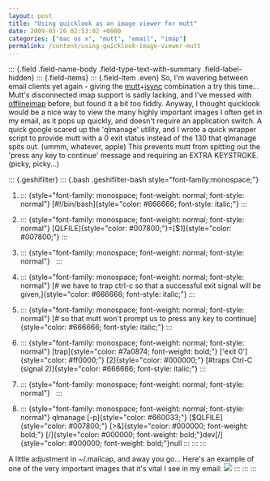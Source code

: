 ```yaml
---
layout: post
title: "Using quicklook as an image viewer for mutt"
date: 2009-03-20 02:53:02 +0000
categories: ["mac os x", "mutt", "email", "imap"]
permalink: /content/using-quicklook-image-viewer-mutt
---
```

::: {.field .field-name-body .field-type-text-with-summary .field-label-hidden}
::: {.field-items}
::: {.field-item .even}
So, I\'m wavering between email clients yet again - giving the
[mutt](http://www.mutt.org/)+[isync](http://isync.sourceforge.net/)
combination a try this time\... Mutt\'s disconnected imap support is
sadly lacking, and I\'ve messed with
[offlineimap](http://software.complete.org/software/projects/show/offlineimap)
before, but found it a bit too fiddly. Anyway, I thought quicklook would
be a nice way to view the many highly important images I often get in my
email, as it pops up quickly, and doesn\'t require an application
switch. A quick google scared up the \'qlmanage\' utility, and I wrote a
quick wrapper script to provide mutt with a 0 exit status instead of the
130 that qlmanage spits out. (ummm, whatever, apple) This prevents mutt
from spitting out the \'press any key to continue\' message and
requiring an EXTRA KEYSTROKE. (picky, picky\...)

::: {.geshifilter}
::: {.bash .geshifilter-bash style="font-family:monospace;"}
1.  ::: {style="font-family: monospace; font-weight: normal; font-style: normal"}
    [\#!/bin/bash]{style="color: #666666; font-style: italic;"}
    :::

2.  ::: {style="font-family: monospace; font-weight: normal; font-style: normal"}
    [QLFILE]{style="color: #007800;"}=[\$1]{style="color: #007800;"}
    :::

3.  ::: {style="font-family: monospace; font-weight: normal; font-style: normal"}
     
    :::

4.  ::: {style="font-family: monospace; font-weight: normal; font-style: normal"}
    [\# we have to trap ctrl-c so that a successful exit signal will be
    given,]{style="color: #666666; font-style: italic;"}
    :::

5.  ::: {style="font-family: monospace; font-weight: normal; font-style: normal"}
    [\# so that mutt won\'t prompt us to press any key to
    continue]{style="color: #666666; font-style: italic;"}
    :::

6.  ::: {style="font-family: monospace; font-weight: normal; font-style: normal"}
    [trap]{style="color: #7a0874; font-weight: bold;"} [\'exit
    0\']{style="color: #ff0000;"} [2]{style="color: #000000;"} [\#traps
    Ctrl-C (signal 2)]{style="color: #666666; font-style: italic;"}
    :::

7.  ::: {style="font-family: monospace; font-weight: normal; font-style: normal"}
     
    :::

8.  ::: {style="font-family: monospace; font-weight: normal; font-style: normal"}
    qlmanage [-p]{style="color: #660033;"}
    [\$QLFILE]{style="color: #007800;"}
    [\>&]{style="color: #000000; font-weight: bold;"}
    [/]{style="color: #000000; font-weight: bold;"}dev[/]{style="color: #000000; font-weight: bold;"}null
    :::
:::
:::

A little adjustment in \~/.mailcap, and away you go\... Here\'s an
example of one of the very important images that it\'s vital I see in my
email:
![](http://reluctanthacker.rollett.org/sites/default/files/Picture35.png)
:::
:::
:::

